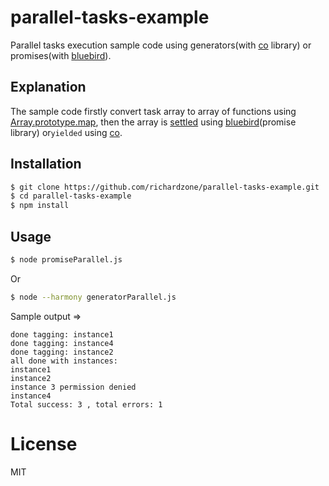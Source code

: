# parallel-tasks-example
Parallel tasks execution sample code using generators(with [co](https://github.com/tj/co) library) or promises(with [bluebird](https://github.com/petkaantonov/bluebird)).


## Explanation
The sample code firstly convert task array to array of functions using [Array.prototype.map](https://developer.mozilla.org/en-US/docs/Web/JavaScript/Reference/Global_Objects/Array/map), then the array is [settled](https://github.com/petkaantonov/bluebird/blob/master/API.md#settle---promise) using [bluebird](https://github.com/petkaantonov/bluebird)(promise library) or```yielded``` using [co](https://github.com/tj/co).

## Installation

```sh
$ git clone https://github.com/richardzone/parallel-tasks-example.git
$ cd parallel-tasks-example
$ npm install
```

## Usage
```sh
$ node promiseParallel.js
```
Or
```sh
$ node --harmony generatorParallel.js
```
Sample output =>

```
done tagging: instance1
done tagging: instance4
done tagging: instance2
all done with instances:
instance1
instance2
instance 3 permission denied
instance4
Total success: 3 , total errors: 1
```

# License

  MIT
